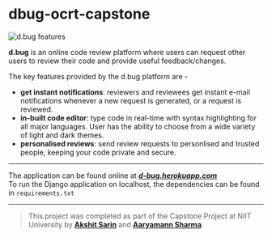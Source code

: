 # dbug-ocrt-capstone
![d.bug features](https://d-bug.s3.ap-south-1.amazonaws.com/d-bug.png)<br>

**d.bug** is an online code review platform where users can request
other users to review their code and provide useful feedback/changes.

The key features provided by the d.bug platform are - <br>
- **get instant notifications**: reviewers and reviewees get instant e-mail notifications whenever a new request is generated, or a request is reviewed. 
- **in-built code editor**: type code in real-time with syntax highlighting for all major languages. User has the ability to choose from a wide variety of light and dark themes.
- **personalised reviews**: send review requests to personlised and trusted people, keeping your code private and secure. <br>

---

The application can be found online at ***[d-bug.herokuapp.com](https://d-bug.herokuapp.com)***  <br> 
To run the Django application on localhost, the dependencies can be found in `requirements.txt`

---

> This project was completed as part of the Capstone Project at 
NIIT University by **[Akshit Sarin](https://github.com/akshitsarin)** and **[Aaryamann Sharma](https://github.com/Aaryamann171)**. <br>
